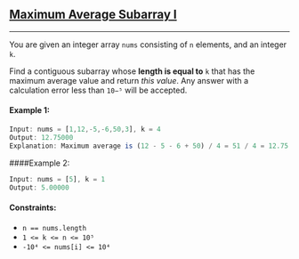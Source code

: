 ## [Maximum Average Subarray I](https://leetcode.com/problems/maximum-average-subarray-i/)
---
You are given an integer array `nums` consisting of `n` elements, and an integer `k`.

Find a contiguous subarray whose **length is equal to** `k` that has the maximum average value and return _this value_. Any answer with a calculation error less than `10−⁵` will be accepted.

#### Example 1:
```js
Input: nums = [1,12,-5,-6,50,3], k = 4
Output: 12.75000
Explanation: Maximum average is (12 - 5 - 6 + 50) / 4 = 51 / 4 = 12.75
```

####Example 2:
```js
Input: nums = [5], k = 1
Output: 5.00000
```

#### Constraints:

- `n == nums.length`
- `1 <= k <= n <= 10⁵`
- `-10⁴ <= nums[i] <= 10⁴`

